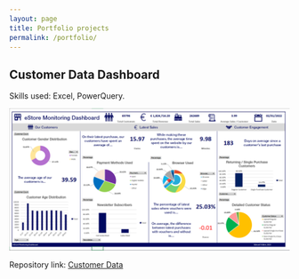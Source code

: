 ```yaml
---
layout: page
title: Portfolio projects
permalink: /portfolio/
---
```


## Customer Data Dashboard

Skills used: Excel, PowerQuery.

![Portfolio image](/images/customer-data-portfolio.png)

Repository link: [Customer Data](https://github.com/edwalk/portfolio-customer-data)